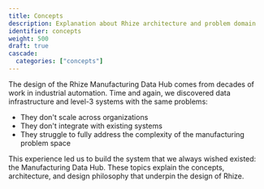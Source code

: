 ```yaml
---
title: Concepts
description: Explanation about Rhize architecture and problem domain
identifier: concepts
weight: 500
draft: true
cascade:
  categories: ["concepts"]
---
```


The design of the Rhize Manufacturing Data Hub comes from decades of work in industrial automation.
Time and again, we discovered data infrastructure and level-3 systems with the same problems:
- They don't scale across organizations
- They don't integrate with existing systems
- They struggle to fully address the complexity of the manufacturing problem space

This experience led us to build the system that we always wished existed: the Manufacturing Data Hub.
These topics explain the concepts, architecture, and design philosophy that underpin the design of Rhize.

